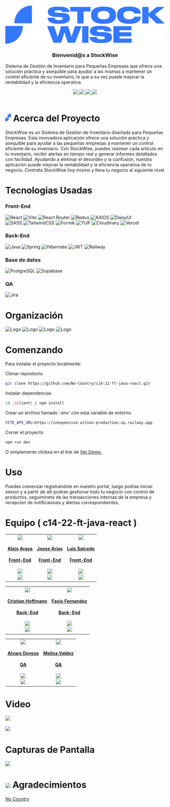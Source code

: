 
<div>

<!-- PROJECT LOGO -->
<br />
  <div align='center'>
  <a href="https://github.com/No-Country/c14-22-ft-java-react" target="_blank">
    <img src="Client\src\components\logo-cmp\logo.svg" alt="Banner">
  </a>

<h3>Bienvenid@s a StockWise</h3></div>
<div >
  <p>
    Sistema de Gestión de Inventario para Pequeñas Empresas que ofrece una solución práctica y asequible para ayudar a las mismas a mantener un control eficiente de su inventario, lo que a su vez puede mejorar la rentabilidad y la eficiencia operativa.
  </p>
    <div align='center'>
    <a href="https://stockwise-client.vercel.app/" target="_blank">
          <img  src="https://img.shields.io/badge/VER_DEMO-3378FF?style=for-the-badge&logo=vercel&logoColor=%23343B4E
"/>
      </a>
    <a href="https://inexpensive-action-production.up.railway.app/swagger-ui/index.html " target="_blank">
          <img  src="https://img.shields.io/badge/VER_API-3378FF?style=for-the-badge&logo=swagger&logoColor=%23343B4E
"/>
      </a>
    <a href="https://www.figma.com/file/lIB64kDohOKOsdSNGkOSue/c14-22-ft-java-react" target="_blank">
          <img  src="https://img.shields.io/badge/VER_DISE%C3%91O-3378FF?style=for-the-badge&logo=figma&logoColor=%23343B4E
"/>
      </a>
      <a href="https://github.com/No-Country/c14-22-ft-java-react/issues" target="_blank">
          <img  src="https://img.shields.io/badge/REPORTAR_BUG-343B4E?style=for-the-badge
"/>
      </a>
      </div>
</div>

<!-- ABOUT THE PROJECT -->
<br>
<h1> 
<img src="Client/public/favicon.svg" width="18px">
Acerca del Proyecto
</h1>

StockWise es un Sistema de Gestión de Inventario diseñado para Pequeñas Empresas. Esta innovadora aplicación ofrece una solución práctica y asequible para ayudar a las pequeñas empresas a mantener un control eficiente de su inventario. Con StockWise, puedes rastrear cada artículo en tu inventario, recibir alertas en tiempo real y generar informes detallados con facilidad. Ayudando a eliminar el desorden y la confusión, nuestra aplicación puede mejorar la rentabilidad y la eficiencia operativa de tu negocio. Contrata StockWise hoy mismo y lleva tu negocio al siguiente nivel

<h1> Tecnologias Usadas
</h1>

<h3>Front-End</h3>

![React](https://img.shields.io/static/v1?style=for-the-badge&message=React&color=222222&logo=React&logoColor=61DAFB&label=)
![Vite](https://img.shields.io/badge/vite-%23646CFF.svg?style=for-the-badge&logo=vite&logoColor=white)
![React Router](https://img.shields.io/badge/React_Router-CA4245?style=for-the-badge&logo=react-router&logoColor=white)
![Redux](https://img.shields.io/badge/redux-%23593d88.svg?style=for-the-badge&logo=redux&logoColor=white)
![AXIOS](https://img.shields.io/badge/AXIOS-%235A29E4?style=for-the-badge&logo=axios)
![DaisyUI](https://img.shields.io/badge/daisyui-5A0EF8?style=for-the-badge&logo=daisyui&logoColor=white)	
![SASS](https://img.shields.io/badge/SASS-hotpink.svg?style=for-the-badge&logo=SASS&logoColor=white)
![TailwindCSS](https://img.shields.io/badge/tailwindcss-%2338B2AC.svg?style=for-the-badge&logo=tailwind-css&logoColor=white)
![Formik](https://img.shields.io/badge/FORMIK-172B4D?style=for-the-badge)
![YUP](https://img.shields.io/badge/YUP-000?style=for-the-badge)
![Cloudinary](https://img.shields.io/badge/cloudinary-3448C5?style=for-the-badge)
![Vercel](https://img.shields.io/static/v1?style=for-the-badge&message=Vercel&color=000000&logo=Vercel&logoColor=FFFFFF&label=)

<h3>Back-End</h3>

![Java](https://img.shields.io/badge/Java-%2523ED8B00.svg?style=for-the-badge&logo=oracle&logoColor=red&color=white)
![Spring](https://img.shields.io/badge/spring-%236DB33F.svg?style=for-the-badge&logo=spring&logoColor=white)
![Hibernate](https://img.shields.io/badge/Hibernate-59666C?style=for-the-badge&logo=Hibernate&logoColor=white)
![JWT](https://img.shields.io/badge/JWT-black?style=for-the-badge&logo=JSON%20web%20tokens)
![Railway](https://img.shields.io/badge/Railway-000?style=for-the-badge&logo=railway&logoColor=white&labelColor=black&color=black)

<h3>Base de datos</h3>

![PostgreSQL](https://img.shields.io/static/v1?style=for-the-badge&message=PostgreSQL&color=4169E1&logo=PostgreSQL&logoColor=FFFFFF&label=)
![Supabase](https://img.shields.io/badge/Supabase-3ECF8E?style=for-the-badge&logo=supabase&logoColor=white)

<h3>QA</h3>

![Jira](https://img.shields.io/badge/Jira-FFF?style=for-the-badge&logo=jira&logoColor=blue)




<!-- Organización -->
<h1> Organización
</h1>

  <img src="https://cdn.jsdelivr.net/gh/devicons/devicon/icons/trello/trello-plain-wordmark.svg" alt="Logo" width="90" height="90">
  <img src="https://cdn.jsdelivr.net/gh/devicons/devicon/icons/figma/figma-original.svg" alt="Logo" width="60" height="60">
  <img src="https://cdn.jsdelivr.net/gh/devicons/devicon/icons/slack/slack-original.svg" alt="Logo" width="60" height="60">
<img src="https://img.icons8.com/color/480/discord-new-logo.png" alt="Logo" width="60" height="60">

<!-- GETTING STARTED -->
<h1> Comenzando
</h1>

Para instalar el proyecto localmente:

Clonar repositorio

```sh
git clone https://github.com/No-Country/c14-22-ft-java-react.git
```

Instalar dependencias

```sh
cd .\Client\ | npm install
```

Crear un archivo llamado '.env' con esta variable de entorno

```sh
VITE_API_URL=https://inexpensive-action-production.up.railway.app
```

Correr el proyecto

```sh
npm run dev
```

O simplemente clickea en el link de
<a href="https://stockwise-client.vercel.app/" target="_blank">Ver Demo.</a>

<!-- USAGE EXAMPLES -->
<h1> Uso
</h1>


Puedes comenzar registrandote en nuestro portal, luego podras iniciar sesion y a partir de alli podras gestionar todo tu negocio con control de productos, seguimineto de las transacciones internas de la empresa y recepcion de notificaiones y alertas correspondientes.

<!-- TEAMS -->

<h1> Equipo ( c14-22-ft-java-react )
</h1>

<table align='center'>
  <tr>
    <td align='center'>
      <div >
        <a href="https://github.com/alejoaraya" target="_blank" rel="author">
          <img width="110" src="https://avatars.githubusercontent.com/u/82895574?v=4"/>
        </a>
        <a href="https://github.com/alejoaraya" target="_blank" rel="author">
          <h4 style="margin-top: 1rem;">Alejo Araya</h4>
          <h4 style="margin-top: 1rem;">Front-End</h4>
        </a>
        <div style='display: flex; flex-direction: column'>
        <a href="https://github.com/alejoaraya" target="_blank">
          <img style='width:8rem' src="https://img.shields.io/static/v1?style=for-the-badge&message=GitHub&color=172B4D&logo=GitHub&logoColor=FFFFFF&label="/>
        </a>
        <a href="https://www.linkedin.com/in/alejoaraya/" target="_blank">
          <img style='width:8rem' src="https://img.shields.io/badge/linkedin%20-%230077B5.svg?&style=for-the-badge&logo=linkedin&logoColor=white"/>
        </a>
        </div>
      </div>
    </td>
    <td align='center'>
      <div >
        <a href="https://github.com/jooseariias" target="_blank" rel="author">
          <img width="110" src="https://avatars.githubusercontent.com/u/98505589?v=4"/>
        </a>
        <a href="https://github.com/jooseariias" target="_blank" rel="author">
          <h4 style="margin-top: 1rem;">Joose Arias</h4>
          <h4 style="margin-top: 1rem;">Front-End</h4>
        </a>
        <div style='display: flex; flex-direction: column'>
        <a href="https://github.com/jooseariias" target="_blank">
          <img style='width:8rem' src="https://img.shields.io/static/v1?style=for-the-badge&message=GitHub&color=172B4D&logo=GitHub&logoColor=FFFFFF&label="/>
        </a>
        <a href="https://www.linkedin.com/in/gared-lyon-194b21222/" target="_blank">
          <img style='width:8rem' src="https://img.shields.io/badge/linkedin%20-%230077B5.svg?&style=for-the-badge&logo=linkedin&logoColor=white"/>
        </a>
        </div>
      </div>
    </td>
    <td align='center'>
      <div >
        <a href="https://github.com/luisangelsalcedo" target="_blank" rel="author">
          <img width="110" src="https://avatars.githubusercontent.com/u/8843955?v=4"/>
        </a>
        <a href="https://github.com/luisangelsalcedo" target="_blank" rel="author">
          <h4 style="margin-top: 1rem;">Luis Salcedo</h4>
          <h4 style="margin-top: 1rem;">Front-End</h4>
        </a>
        <div style='display: flex; flex-direction: column'>
        <a href="https://github.com/luisangelsalcedo" target="_blank">
          <img style='width:8rem' src="https://img.shields.io/static/v1?style=for-the-badge&message=GitHub&color=172B4D&logo=GitHub&logoColor=FFFFFF&label="/>
        </a>
        <a href="https://www.linkedin.com/in/luisangelsalcedo/" target="_blank">
          <img style='width:8rem' src="https://img.shields.io/badge/linkedin%20-%230077B5.svg?&style=for-the-badge&logo=linkedin&logoColor=white"/>
        </a>
        </div>
      </div>
    </td>
    
  </tr>
  </table>
  <table align='center'>
<tr>
<td align='center'>
      <div >
        <a href="https://github.com/crishof" target="_blank" rel="author">
          <img width="110" src="https://avatars.githubusercontent.com/u/113149470?v=4"/>
        </a>
        <a href="https://github.com/crishof" target="_blank" rel="author">
          <h4 style="margin-top: 1rem;">Cristian Hoffmann</h4>
          <h4 style="margin-top: 1rem;">Back-End</h4>
        </a>
        <div style='display: flex; flex-direction: column'>
        <a href="https://github.com/crishof" target="_blank">
          <img style='width:8rem' src="https://img.shields.io/static/v1?style=for-the-badge&message=GitHub&color=172B4D&logo=GitHub&logoColor=FFFFFF&label="/>
        </a>
        <a href="https://www.linkedin.com/in/gared-lyon-194b21222/" target="_blank">
          <img style='width:8rem' src="https://img.shields.io/badge/linkedin%20-%230077B5.svg?&style=for-the-badge&logo=linkedin&logoColor=white"/>
        </a>
        </div>
      </div>
    </td>
<td align='center'>
      <div >
        <a href="https://github.com/faviofz" target="_blank" rel="author">
          <img width="110" src="https://avatars.githubusercontent.com/u/65041258?v=4"/>
        </a>
        <a href="https://github.com/faviofz" target="_blank" rel="author">
          <h4 style="margin-top: 1rem;">Favio Fernandez</h4>
          <h4 style="margin-top: 1rem;">Back-End</h4>
        </a>
        <div style='display: flex; flex-direction: column'>
        <a href="https://github.com/faviofz" target="_blank">
          <img style='width:8rem' src="https://img.shields.io/static/v1?style=for-the-badge&message=GitHub&color=172B4D&logo=GitHub&logoColor=FFFFFF&label="/>
        </a>
        <a href="https://www.linkedin.com/in/faviofernandez/" target="_blank">
          <img style='width:8rem' src="https://img.shields.io/badge/linkedin%20-%230077B5.svg?&style=for-the-badge&logo=linkedin&logoColor=white"/>
        </a>
        </div>
      </div>
    </td>

    
</tr>
</table>
<table align='center'>
  <tr>
<td align='center'>
      <div >
        <a href="https://github.com/alvarodvc" target="_blank" rel="author">
          <img width="110" src="https://ca.slack-edge.com/T02KS88FB0E-U05UEK6G8P6-a2808b4d92a3-512"/>
        </a>
        <a href="https://github.com/alvarodvc" target="_blank" rel="author">
          <h4 style="margin-top: 1rem;">Alvaro Deveze</h4>
          <h4 style="margin-top: 1rem;">QA</h4>
        </a>
        <div style='display: flex; flex-direction: column; width: 100%'>
        <a href="https://github.com/alvarodvc" target="_blank">
          <img style='width:8rem' src="https://img.shields.io/static/v1?style=for-the-badge&message=GitHub&color=172B4D&logo=GitHub&logoColor=FFFFFF&label="/>
        </a>
        <a href="https://www.linkedin.com/in/gared-lyon-194b21222/" target="_blank">
          <img style='width:8rem' src="https://img.shields.io/badge/linkedin%20-%230077B5.svg?&style=for-the-badge&logo=linkedin&logoColor=white"/>
        </a>
        </div>
      </div>
    </td>
    <td align='center'>
      <div >
        <a href="https://github.com/Melina1599" target="_blank" rel="author">
          <img width="110" src="https://avatars.githubusercontent.com/u/72995774?v=4"/>
        </a>
        <a href="https://github.com/Melina1599" target="_blank" rel="author">
          <h4 style="margin-top: 1rem;">Melina Valdez</h4>
          <h4 style="margin-top: 1rem;">QA</h4>
        </a>
        <div style='display: flex; flex-direction: column'>
        <a href="https://github.com/Melina1599" target="_blank">
          <img style='width:8rem' src="https://img.shields.io/static/v1?style=for-the-badge&message=GitHub&color=172B4D&logo=GitHub&logoColor=FFFFFF&label="/>
        </a>
        <a href="https://www.linkedin.com/in/melina-delosangeles-valdez/" target="_blank">
          <img style='width:8rem' src="https://img.shields.io/badge/linkedin%20-%230077B5.svg?&style=for-the-badge&logo=linkedin&logoColor=white"/>
        </a>
        </div>
      </div>
    </td>
    </tr>
</table>

<!-- Video -->
<h1> Video
</h1>

<p><a href="https://www.youtube.com/watch?v=vl8dI9hspQI" target="_blank" rel="noopener noreferrer"><img src="https://img.shields.io/badge/Video-c14_22_ft_java_react-red?style=for-the-badge&logo=youtube"/></a></p>

<img src="https://i.imgur.com/CnxiHOh.png"/>

<!-- Screenshots -->
<h1>Capturas de Pantalla
</h1>

<img src="https://i.imgur.com/PiiZO5v.png"/>

<br/>

<!-- ACKNOWLEDGMENTS -->
<h1> 
<img src="https://cdn.icon-icons.com/icons2/317/PNG/512/heart-icon_34407.png" width="23"> Agradecimientos
</h1>

[No Country](https://www.nocountry.tech/)
